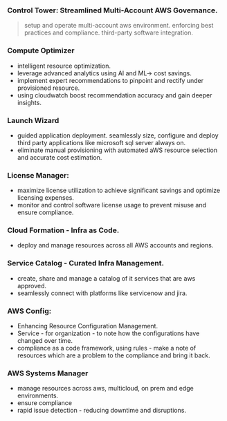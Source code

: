 ### Control Tower: Streamlined Multi-Account AWS Governance.
> setup and operate multi-account aws environment.
> enforcing best practices and compliance.
> third-party software integration.

### Compute Optimizer
- intelligent resource optimization.
- leverage advanced analytics using AI and ML-> cost savings.
- implement expert recommendations to pinpoint and rectify under provisioned resource.
- using cloudwatch boost recommendation accuracy and gain deeper insights.

### Launch Wizard
- guided application deployment. seamlessly size, configure and deploy third party applications like microsoft sql server always on. 
- eliminate manual provisioning with automated aWS resource selection and accurate cost estimation.

### License Manager:
- maximize license utilization to achieve significant savings and optimize licensing expenses.
- monitor and control software license usage to prevent misuse and ensure compliance. 

### Cloud Formation - Infra as Code.
- deploy and manage resources across all AWS accounts and regions.

### Service Catalog - Curated Infra Management.
- create, share and manage a catalog of it services that are aws approved.
- seamlessly connect with platforms like servicenow and jira. 
  
### AWS Config: 
- Enhancing Resource Configuration Management.
- Service - for organization - to note how the configurations have changed over time.
- compliance as a code framework, using rules - make a note of resources which are a problem to the compliance and bring it back.
  
### AWS Systems Manager
- manage resources across aws, multicloud, on prem and edge environments.
- ensure compliance
- rapid issue detection - reducing downtime and disruptions.